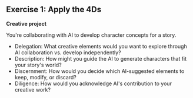 ## Exercise 1: Apply the 4Ds

**Creative project**

You're collaborating with AI to develop character concepts for a story.

- Delegation: What creative elements would you want to explore through AI collaboration vs. develop independently?
- Description: How might you guide the AI to generate characters that fit your story's world?
- Discernment: How would you decide which AI-suggested elements to keep, modify, or discard?
- Diligence: How would you acknowledge AI's contribution to your creative work?
